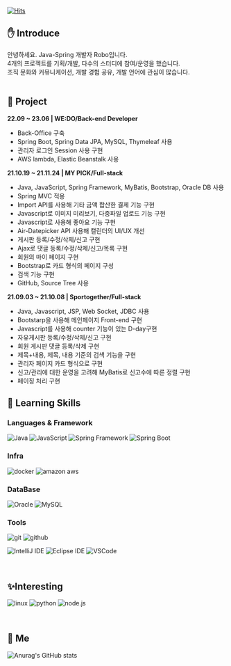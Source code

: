 <!-- ![header](https://capsule-render.vercel.app/api?type=waving&color=timeGradient&height=300&section=header&text=Robo&fontSize=90)
-->
[![Hits](https://hits.seeyoufarm.com/api/count/incr/badge.svg?url=https%3A%2F%2Fgithub.com%2FPracrobo%2Fhit-counter&count_bg=%23B188D9&title_bg=%23555555&icon=&icon_color=%23370A0A&title=hits&edge_flat=false)](https://hits.seeyoufarm.com)

## :hand: Introduce
안녕하세요. Java-Spring 개발자 Robo입니다.<br> 4개의 프로젝트를 기획/개발, 다수의 스터디에 참여/운영을 했습니다.<br>조직 문화와 커뮤니케이션, 개발 경험 공유, 개발 언어에 관심이 많습니다.<br><br>
## :deciduous_tree: Project
<b>22.09 ~ 23.06 | WE:DO/Back-end Developer</b>
- Back-Office 구축
- Spring Boot, Spring Data JPA, MySQL, Thymeleaf 사용
- 관리자 로그인 Session 사용 구현
- AWS lambda, Elastic Beanstalk 사용


<b>21.10.19 ~ 21.11.24 | MY PICK/Full-stack</b>
- Java, JavaScript, Spring Framework, MyBatis, Bootstrap, Oracle DB 사용
- Spring MVC 적용
- Import API를 사용해 기타 금액 합산한 결제 기능 구현
- Javascript로 이미지 미리보기, 다중파일 업로드 기능 구현
- Javascript로 사용해 좋아요 기능 구현 
- Air-Datepicker API 사용해 캘린더의 UI/UX 개선
- 게시판 등록/수정/삭제/신고 구현
- Ajax로 댓글 등록/수정/삭제/신고/목록 구현
- 회원의 마이 페이지 구현
- Bootstrap로 카드 형식의 페이지 구성
- 검색 기능 구현
- GitHub, Source Tree 사용


<b>21.09.03 ~ 21.10.08 | Sportogether/Full-stack</b>
- Java, Javascript, JSP, Web Socket, JDBC 사용
- Bootstarp을 사용해 메인페이지 Front-end 구현<br>
- Javascript를 사용해 counter 기능이 있는 D-day구현<br>
- 자유게시판 등록/수정/삭제/신고 구현
- 회원 게시판 댓글 등록/삭제 구현
- 제목+내용, 제목, 내용 기준의 검색 기능을 구현
- 관리자 페이지 카드 형식으로 구현
- 신고/관리에 대한 운영을 고려해 MyBatis로 신고수에 따른 정렬 구현
- 페이징 처리 구현
 
 
## :pushpin: Learning Skills

### Languages & Framework
![Java](https://img.shields.io/badge/Java-007396?style=flat-square&logo=Java&logoColor=white)
![JavaScript](https://img.shields.io/badge/JavaScript-F7DF1E?style=flat-square&logo=JavaScript&logoColor=black)
![Spring Framework](https://img.shields.io/badge/Spring%20Framework%20-6DB33F?style=flat-square&logo=Spring&logoColor=white)
![Spring Boot](https://img.shields.io/badge/SpringBoot-6DB33F?style=flat-square&logo=SpringBoot&logoColor=white)

<!--
![Next.js](https://img.shields.io/badge/Next.js-000000?style=flat-square&logo=Next.js&logoColor=white)
-->
### Infra 
![docker](https://img.shields.io/badge/docker-2496ED?style=flat-square&logo=docker&logoColor=white)
![amazon aws](https://img.shields.io/badge/Amazon%20AWS%20-232F3E?style=flat-square&logo=AmazonAWS&logoColor=white)

<!--
### Server
<img src="https://img.shields.io/badge/Apache%20Tomcat%20-F8DC75?style=flat-square&logo=ApacheTomcat&logoColor=black"/>
-->
### DataBase
![Oracle](https://img.shields.io/badge/Oracle-F80000?style=flat-square&logo=Oracle&logoColor=white)
![MySQL](https://img.shields.io/badge/MySQL-4479A1?style=flat-square&logo=MySQL&logoColor=white)


### Tools
![git](https://img.shields.io/badge/Git-F05032?style=flat-square&logo=Git&logoColor=white)
![github](https://img.shields.io/badge/Github-181717?style=flat-square&logo=Github&logoColor=white)

![IntelliJ IDE](https://img.shields.io/badge/IntelliJ%20IDE%20-000000?style=flat-square&logo=IntelliJIDEA&logoColor=white)
![Eclipse IDE](https://img.shields.io/badge/Eclipse%20IDE%20-2C2255?style=flat-square&logo=EclipseIDE&logoColor=white)
![VSCode](https://img.shields.io/badge/Visual%20Studio%20Code-007ACC?style=flat-square&logo=VisualStudioCode&logoColor=white)

<br>

## :sparkles:Interesting
![linux](https://img.shields.io/badge/linux-FCC624?style=flat-square&logo=linux&logoColor=white)
![python](https://img.shields.io/badge/python-3776AB?style=flat-square&logo=python&logoColor=white)
![node.js](https://img.shields.io/badge/node.js-339933?style=flat-square&logo=node.js&logoColor=white)


<!--
![React.js](https://img.shields.io/badge/React.js-61DAFB?style=flat-square&logo=React&logoColor=white)
![vue.js](https://img.shields.io/badge/Vue.js-4FC08D?style=flat-square&logo=Vue.js&logoColor=white)
![express](https://img.shields.io/badge/express-000000?style=flat-square&logo=express&logoColor=white)
![PostgreSQL](https://img.shields.io/badge/PostgreSQL-4169E1?style=flat-square&logo=PostgreSQL&logoColor=white)
![GraphQL](https://img.shields.io/badge/GraphQL-E10098?style=flat-square&logo=GraphQL&logoColor=white)
![TypeScript](https://img.shields.io/badge/TypeScript-3178C6?style=flat-square&logo=TypeScript&logoColor=white)
-->

<!--
예시
<img src="https://img.shields.io/badge/Android-3DDC84?style=flat-square&logo=Android&logoColor=white"/>
<img src="https://img.shields.io/badge/뱃지레이블-배경색?style=뱃지모양&logo=로고&logoColor=로고색상"/>
<a href="링크" target="_blank"><img src="https://img.shields.io/badge/뱃지레이블-배경색?style=뱃지모양&logo=로고&logoColor=로고색상"/></a>
-->
<br>

## :eyes: Me

<!--
![Anurag's GitHub stats](https://github-readme-stats.vercel.app/api?username=사용자ID&show_icons=true&theme=radical)
-->


<!-- github 사용수 --> 
![Anurag's GitHub stats](https://github-readme-stats.vercel.app/api?username=Pracrobo&show_icons=true&theme=yeblu&show_icons=true)
<br><br>

<!---
Pracrobo/Pracrobo is a ✨ special ✨ repository because its `README.md` (this file) appears on your GitHub profile.
You can click the Preview link to take a look at your changes.
--->
